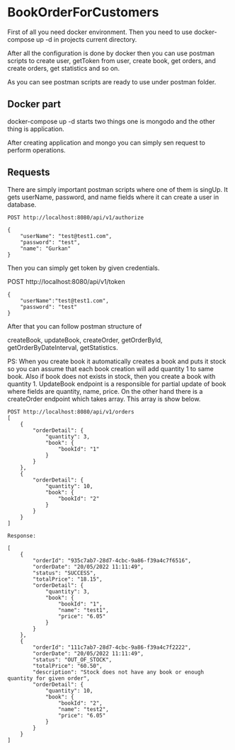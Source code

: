 # BookOrderForCustomers

First of all you need docker environment. Then you need to use docker-compose up -d in projects current directory.


After all the configuration is done by docker then you can use postman scripts to create user, getToken from user, create book, get orders, and create orders, get statistics and so on.

As you can see postman scripts are ready to use under postman folder.

## Docker part

docker-compose up -d starts two things one is mongodo and the other thing is application.

After creating application and mongo you can simply sen request to perform operations.

## Requests 
There are simply important postman scripts where one of them is singUp. It gets userName, password, and name fields where it can create a user in database.

```
POST http://localhost:8080/api/v1/authorize

{
    "userName": "test@test1.com",
    "password": "test",
    "name": "Gurkan"
}

```

Then you can simply get token by given credentials.

POST http://localhost:8080/api/v1/token

```
{
    "userName":"test@test1.com",
    "password": "test"
}
```
After that you can follow postman structure of 

createBook, updateBook, createOrder, getOrderById, getOrderByDateInterval, getStatistics.

PS: When you create book it automatically creates a book and puts it stock so you can assume that each book creation will add quantity 1 to same book. Also if book does not exists in stock, then you create a book with quantity 1. UpdateBook endpoint is a responsible for partial update of book where fields are quantity, name, price. On the other hand there is a createOrder endpoint which takes array. This array is show below.

```
POST http://localhost:8080/api/v1/orders
[
    {
        "orderDetail": {
            "quantity": 3,
            "book": {
                "bookId": "1"
            }
        }
    },
    {
        "orderDetail": {
            "quantity": 10,
            "book": {
                "bookId": "2"
            }
        }
    }
]

Response: 

[
    {
        "orderId": "935c7ab7-28d7-4cbc-9a86-f39a4c7f6516",
        "orderDate": "20/05/2022 11:11:49",
        "status": "SUCCESS",
        "totalPrice": "18.15",
        "orderDetail": {
            "quantity": 3,
            "book": {
                "bookId": "1",
                "name": "test1",
                "price": "6.05"
            }
        }
    },
    {
        "orderId": "111c7ab7-28d7-4cbc-9a86-f39a4c7f2222",
        "orderDate": "20/05/2022 11:11:49",
        "status": "OUT_OF_STOCK",
        "totalPrice": "60.50",
        "description": "Stock does not have any book or enough quantity for given order",
        "orderDetail": {
            "quantity": 10,
            "book": {
                "bookId": "2",
                "name": "test2",
                "price": "6.05"
            }
        }
    }
]
```


